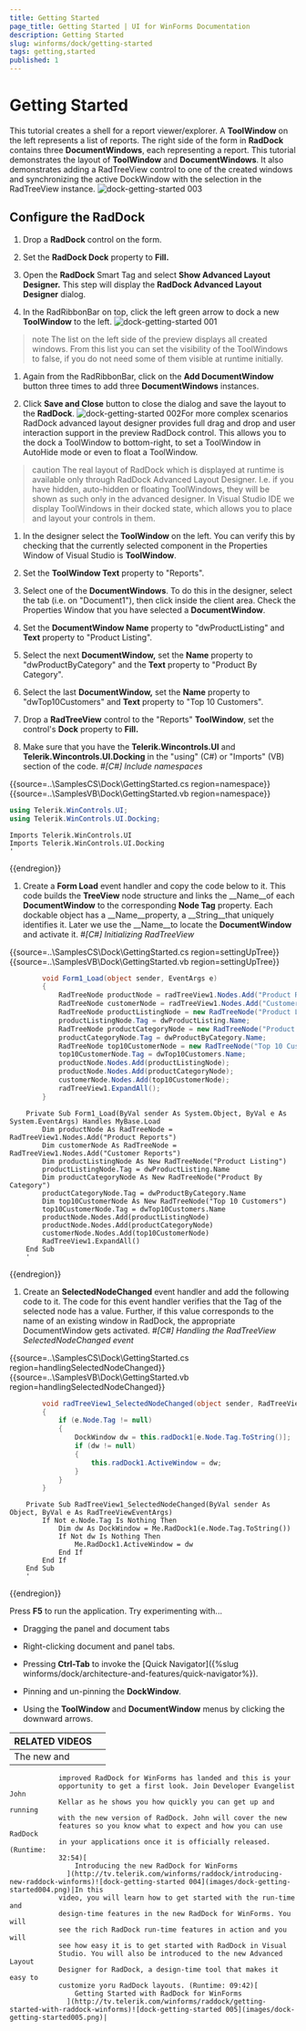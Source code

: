 ```yaml
---
title: Getting Started
page_title: Getting Started | UI for WinForms Documentation
description: Getting Started
slug: winforms/dock/getting-started
tags: getting,started
published: 1
---
```


# Getting Started



This tutorial creates a shell for a report viewer/explorer. A __ToolWindow__
        on the left represents a list of reports. The right side of the form in
        __RadDock__ contains three __DocumentWindows__,
        each representing a report. This tutorial demonstrates the layout of __ToolWindow__
        and __DocumentWindows__.
        It also demonstrates adding a RadTreeView control to one of the created windows and synchronizing
        the active DockWindow with the selection in the RadTreeView instance.
      ![dock-getting-started 003](images/dock-getting-started003.png)

## Configure the RadDock

1. Drop a __RadDock__ control on the form.
            

1. Set the __RadDock Dock__ property to __Fill.__

1. Open the __RadDock__ Smart Tag and select __Show Advanced Layout Designer.__
              This step will display the __RadDock Advanced Layout Designer__ dialog.
            

1. In the RadRibbonBar on top, click the left green arrow to dock a new __ToolWindow__ to the left.
            ![dock-getting-started 001](images/dock-getting-started001.png)

>note The list on the left side of the preview displays all created windows. From this list you can set the visibility of the ToolWindows to false,
                if you do not need some of them visible at runtime initially.
>


1. Again from the RadRibbonBar, click on the __Add DocumentWindow__ button three times to add three __DocumentWindows__ instances.
            

1. Click __Save and Close__ button to close the dialog and save the layout to the __RadDock__.
            ![dock-getting-started 002](images/dock-getting-started002.png)For more complex scenarios RadDock advanced layout designer provides full drag and drop and user interaction support in the preview RadDock control.
              This allows you to the dock a ToolWindow to bottom-right, to set a ToolWindow in AutoHide mode or even to float a ToolWindow.
            

>caution The real layout of RadDock which is displayed at runtime is available only through RadDock Advanced Layout Designer. I.e. if you have hidden,
                auto-hidden or floating ToolWindows, they will be shown as such only in the advanced designer. In Visual Studio IDE we display ToolWindows in their docked state,
                which allows you to place and layout your controls in them.
>


1. In the designer select the __ToolWindow__ on the left. You can verify this by checking that the currently selected
              component in the Properties Window of Visual Studio is __ToolWindow__.
            

1. Set the __ToolWindow Text__ property to "Reports".
            

1. Select one of the __DocumentWindows__. To do this in the designer, select the tab (i.e. on "Document1"), then
              click inside the client area. Check the Properties Window that you have selected a __DocumentWindow__.
            

1. Set the __DocumentWindow Name__ property to "dwProductListing" and __Text__ property to "Product Listing".
            

1. Select the next __DocumentWindow,__ set the __Name__ property to "dwProductByCategory" and the
              __Text__ property to "Product By Category".
            

1. Select the last __DocumentWindow,__ set the
              __Name__ property to "dwTop10Customers" and __Text__
              property to "Top 10 Customers".
            

1. Drop a __RadTreeView__ control to the "Reports" __ToolWindow__, set the control's __Dock__ property
              to __Fill.__

1. Make sure that you have the __Telerik.Wincontrols.UI__ and __Telerik.Wincontrols.UI.Docking__ in the "using" (C#) or "Imports" (VB) section of the code.
            #_[C#] Include namespaces_

	



{{source=..\SamplesCS\Dock\GettingStarted.cs region=namespace}} 
{{source=..\SamplesVB\Dock\GettingStarted.vb region=namespace}} 

````C#
using Telerik.WinControls.UI;
using Telerik.WinControls.UI.Docking;
````
````VB.NET
Imports Telerik.WinControls.UI
Imports Telerik.WinControls.UI.Docking
'
````

{{endregion}} 




1. Create a __Form Load__ event handler and copy the code below to it. This code builds the __TreeView__ node
              structure and links the __Name__of each __DocumentWindow__ to the corresponding __Node Tag__ property.
              Each dockable object has a __Name__property, a __String__that uniquely identifies it. Later we use the
              __Name__to locate the __DocumentWindow__ and activate it.
            #_[C#] Initializing RadTreeView_

	



{{source=..\SamplesCS\Dock\GettingStarted.cs region=settingUpTree}} 
{{source=..\SamplesVB\Dock\GettingStarted.vb region=settingUpTree}} 

````C#
        void Form1_Load(object sender, EventArgs e)
        {
            RadTreeNode productNode = radTreeView1.Nodes.Add("Product Reports");
            RadTreeNode customerNode = radTreeView1.Nodes.Add("Customer Reports");
            RadTreeNode productListingNode = new RadTreeNode("Product Listing");
            productListingNode.Tag = dwProductListing.Name;
            RadTreeNode productCategoryNode = new RadTreeNode("Product By Category");
            productCategoryNode.Tag = dwProductByCategory.Name;
            RadTreeNode top10CustomerNode = new RadTreeNode("Top 10 Customers");
            top10CustomerNode.Tag = dwTop10Customers.Name;
            productNode.Nodes.Add(productListingNode);
            productNode.Nodes.Add(productCategoryNode);
            customerNode.Nodes.Add(top10CustomerNode);
            radTreeView1.ExpandAll();
        }
````
````VB.NET
    Private Sub Form1_Load(ByVal sender As System.Object, ByVal e As System.EventArgs) Handles MyBase.Load
        Dim productNode As RadTreeNode = RadTreeView1.Nodes.Add("Product Reports")
        Dim customerNode As RadTreeNode = RadTreeView1.Nodes.Add("Customer Reports")
        Dim productListingNode As New RadTreeNode("Product Listing")
        productListingNode.Tag = dwProductListing.Name
        Dim productCategoryNode As New RadTreeNode("Product By Category")
        productCategoryNode.Tag = dwProductByCategory.Name
        Dim top10CustomerNode As New RadTreeNode("Top 10 Customers")
        top10CustomerNode.Tag = dwTop10Customers.Name
        productNode.Nodes.Add(productListingNode)
        productNode.Nodes.Add(productCategoryNode)
        customerNode.Nodes.Add(top10CustomerNode)
        RadTreeView1.ExpandAll()
    End Sub
    '
````

{{endregion}} 




1. Create an __SelectedNodeChanged__ event handler and add the following code to it. The code for this
              event handler verifies that the Tag of the selected node has a value. Further, if this value corresponds to the name of an existing window in RadDock,
              the appropriate DocumentWindow gets activated.
            #_[C#] Handling the RadTreeView SelectedNodeChanged event_

	



{{source=..\SamplesCS\Dock\GettingStarted.cs region=handlingSelectedNodeChanged}} 
{{source=..\SamplesVB\Dock\GettingStarted.vb region=handlingSelectedNodeChanged}} 

````C#
        void radTreeView1_SelectedNodeChanged(object sender, RadTreeViewEventArgs e)
        {            
            if (e.Node.Tag != null)
            {
                DockWindow dw = this.radDock1[e.Node.Tag.ToString()];
                if (dw != null)
                {
                    this.radDock1.ActiveWindow = dw;
                }
            }
        }
````
````VB.NET
    Private Sub RadTreeView1_SelectedNodeChanged(ByVal sender As Object, ByVal e As RadTreeViewEventArgs)
        If Not e.Node.Tag Is Nothing Then
            Dim dw As DockWindow = Me.RadDock1(e.Node.Tag.ToString())
            If Not dw Is Nothing Then
                Me.RadDock1.ActiveWindow = dw
            End If
        End If
    End Sub
    '
````

{{endregion}} 




Press __F5__ to run the application. Try experimenting with...
        

* Dragging the panel and document tabs
            

* Right-clicking document and panel tabs.
            

* Pressing __Ctrl-Tab__ to invoke the
              [Quick Navigator]({%slug winforms/dock/architecture-and-features/quick-navigator%}).
            

* Pinning and un-pinning the __DockWindow__.
            

* Using the __ToolWindow__ and __DocumentWindow__ menus by clicking the downward arrows.
            


| RELATED VIDEOS |  |
| ------ | ------ |
|The new and
                improved RadDock for WinForms has landed and this is your
                opportunity to get a first look. Join Developer Evangelist John
                Kellar as he shows you how quickly you can get up and running
                with the new version of RadDock. John will cover the new
                features so you know what to expect and how you can use RadDock
                in your applications once it is officially released. (Runtime:
                32:54)[
                    Introducing the new RadDock for WinForms
                  ](http://tv.telerik.com/winforms/raddock/introducing-new-raddock-winforms)![dock-getting-started 004](images/dock-getting-started004.png)|In this
                video, you will learn how to get started with the run-time and
                design-time features in the new RadDock for WinForms. You will
                see the rich RadDock run-time features in action and you will
                see how easy it is to get started with RadDock in Visual
                Studio. You will also be introduced to the new Advanced Layout
                Designer for RadDock, a design-time tool that makes it easy to
                customize yoru RadDock layouts. (Runtime: 09:42)[
                    Getting Started with RadDock for WinForms
                  ](http://tv.telerik.com/winforms/raddock/getting-started-with-raddock-winforms)![dock-getting-started 005](images/dock-getting-started005.png)|
